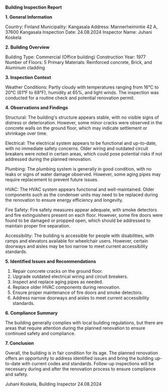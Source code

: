  **Building Inspection Report**

**1. General Information**

Country: Finland
Municipality: Kangasala
Address: Mannerheimintie 42 A, 37600 Kangasala
Inspection Date: 24.08.2024
Inspector Name: Juhani Koskela

**2. Building Overview**

Building Type: Commercial (Office building)
Construction Year: 1977
Number of Floors: 5
Primary Materials: Reinforced concrete, Brick, and Aluminum cladding

**3. Inspection Context**

Weather Conditions: Partly cloudy with temperatures ranging from 16°C to 20°C (61°F to 68°F), humidity at 65%, and light winds. The inspection was conducted for a routine check and potential renovation permit.

**4. Observations and Findings**

Structural: The building's structure appears stable, with no visible signs of distress or deterioration. However, some minor cracks were observed in the concrete walls on the ground floor, which may indicate settlement or shrinkage over time.

Electrical: The electrical system appears to be functional and up-to-date, with no immediate safety concerns. Older wiring and outdated circuit breakers were noted in certain areas, which could pose potential risks if not addressed during the planned renovation.

Plumbing: The plumbing system is generally in good condition, with no leaks or signs of water damage observed. However, some aging pipes may require replacement to prevent future issues.

HVAC: The HVAC system appears functional and well-maintained. Older components such as the condenser units may need to be replaced during the renovation to ensure energy efficiency and longevity.

Fire Safety: Fire safety measures appear adequate, with smoke detectors and fire extinguishers present on each floor. However, some fire doors were found to be damaged or propped open, which should be addressed to maintain proper fire separation.

Accessibility: The building is accessible for people with disabilities, with ramps and elevators available for wheelchair users. However, certain doorways and aisles may be too narrow to meet current accessibility standards.

**5. Identified Issues and Recommendations**

1. Repair concrete cracks on the ground floor.
2. Upgrade outdated electrical wiring and circuit breakers.
3. Inspect and replace aging pipes as needed.
4. Replace older HVAC components during renovation.
5. Ensure proper maintenance of fire doors and smoke detectors.
6. Address narrow doorways and aisles to meet current accessibility standards.

**6. Compliance Summary**

The building generally complies with local building regulations, but there are areas that require attention during the planned renovation to ensure continued safety and compliance.

**7. Conclusion**

Overall, the building is in fair condition for its age. The planned renovation offers an opportunity to address identified issues and bring the building up-to-date with current codes and standards. Follow-up inspections will be necessary during and after the renovation process to ensure compliance and safety.

Juhani Koskela, Building Inspector
24.08.2024